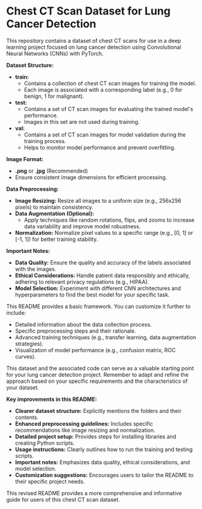 # Chest CT Scan Dataset for Lung Cancer Detection

This repository contains a dataset of chest CT scans for use in a deep learning project focused on lung cancer detection using Convolutional Neural Networks (CNNs) with PyTorch.

**Dataset Structure:**

* **train:** 
    * Contains a collection of chest CT scan images for training the model.
    * Each image is associated with a corresponding label (e.g., 0 for benign, 1 for malignant).
* **test:**
    * Contains a set of CT scan images for evaluating the trained model's performance.
    * Images in this set are not used during training.
* **val:**
    * Contains a set of CT scan images for model validation during the training process.
    * Helps to monitor model performance and prevent overfitting.

**Image Format:**

* **.png** or **.jpg** (Recommended)
* Ensure consistent image dimensions for efficient processing.

**Data Preprocessing:**

* **Image Resizing:** Resize all images to a uniform size (e.g., 256x256 pixels) to maintain consistency.
* **Data Augmentation (Optional):** 
    * Apply techniques like random rotations, flips, and zooms to increase data variability and improve model robustness.
* **Normalization:** Normalize pixel values to a specific range (e.g., [0, 1] or [-1, 1]) for better training stability.

**Important Notes:**

* **Data Quality:** Ensure the quality and accuracy of the labels associated with the images.
* **Ethical Considerations:** Handle patient data responsibly and ethically, adhering to relevant privacy regulations (e.g., HIPAA).
* **Model Selection:** Experiment with different CNN architectures and hyperparameters to find the best model for your specific task.

This README provides a basic framework. You can customize it further to include:

* Detailed information about the data collection process.
* Specific preprocessing steps and their rationale.
* Advanced training techniques (e.g., transfer learning, data augmentation strategies).
* Visualization of model performance (e.g., confusion matrix, ROC curves).

This dataset and the associated code can serve as a valuable starting point for your lung cancer detection project. Remember to adapt and refine the approach based on your specific requirements and the characteristics of your dataset.

**Key improvements in this README:**

* **Clearer dataset structure:** Explicitly mentions the folders and their contents.
* **Enhanced preprocessing guidelines:** Includes specific recommendations like image resizing and normalization.
* **Detailed project setup:** Provides steps for installing libraries and creating Python scripts.
* **Usage instructions:** Clearly outlines how to run the training and testing scripts.
* **Important notes:** Emphasizes data quality, ethical considerations, and model selection.
* **Customization suggestions:** Encourages users to tailor the README to their specific project needs.

This revised README provides a more comprehensive and informative guide for users of this chest CT scan dataset.
